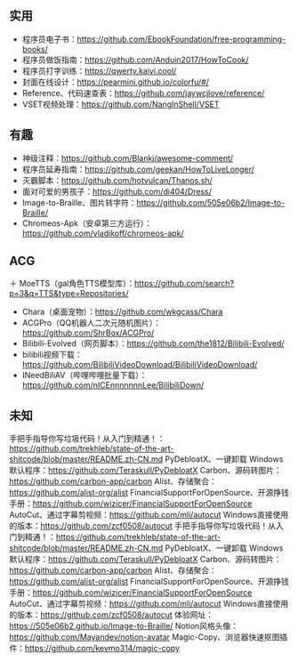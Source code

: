 ## 实用
+ 程序员电子书：https://github.com/EbookFoundation/free-programming-books/
+ 程序员做饭指南：https://github.com/Anduin2017/HowToCook/
+ 程序员打字训练：https://qwerty.kaiyi.cool/
+ 封面在线设计：https://pearmini.github.io/colorfu/#/
+ Reference、代码速查表：https://github.com/jaywcjlove/reference/
+ VSET视频处理：https://github.com/NangInShell/VSET
## 有趣
+ 神级注释：https://github.com/Blankj/awesome-comment/
+ 程序员延寿指南：https://github.com/geekan/HowToLiveLonger/
+ 灭霸脚本：https://github.com/hotvulcan/Thanos.sh/
+ 面对可爱的男孩子：https://github.com/di404/Dress/
+ Image-to-Braille、图片转字符：https://github.com/505e06b2/Image-to-Braille/
+ Chromeos-Apk（安卓第三方运行）：https://github.com/vladikoff/chromeos-apk/
## ACG
＋ MoeTTS（gal角色TTS模型库）：https://github.com/search?p=3&q=TTS&type=Repositories/
+ Chara（桌面宠物）：https://github.com/wkgcass/Chara
+ ACGPro（QQ机器人二次元随机图片）：https://github.com/ShrBox/ACGPro/
+ Bilibili-Evolved（网页脚本）：https://github.com/the1812/Bilibili-Evolved/
+ bilibili视频下载：https://github.com/BilibiliVideoDownload/BilibiliVideoDownload/
+ INeedBiliAV（哔哩哔哩批量下载）：https://github.com/nICEnnnnnnnLee/BilibiliDown/

## 未知
手把手指导你写垃圾代码！从入门到精通！：https://github.com/trekhleb/state-of-the-art-shitcode/blob/master/README.zh-CN.md
PyDebloatX、一键卸载 Windows 默认程序：https://github.com/Teraskull/PyDebloatX
Carbon、源码转图片：https://github.com/carbon-app/carbon
Alist、存储聚合：https://github.com/alist-org/alist
FinancialSupportForOpenSource、开源挣钱手册：https://github.com/wizicer/FinancialSupportForOpenSource
AutoCut、通过字幕剪视频：https://github.com/mli/autocut
Windows直接使用的版本：https://github.com/zcf0508/autocut
手把手指导你写垃圾代码！从入门到精通！：https://github.com/trekhleb/state-of-the-art-shitcode/blob/master/README.zh-CN.md
PyDebloatX、一键卸载 Windows 默认程序：https://github.com/Teraskull/PyDebloatX
Carbon、源码转图片：https://github.com/carbon-app/carbon
Alist、存储聚合：https://github.com/alist-org/alist
FinancialSupportForOpenSource、开源挣钱手册：https://github.com/wizicer/FinancialSupportForOpenSource
AutoCut、通过字幕剪视频：https://github.com/mli/autocut
Windows直接使用的版本：https://github.com/zcf0508/autocut
体验网址：https://505e06b2.github.io/Image-to-Braille/
Notion风格头像：https://github.com/Mayandev/notion-avatar
Magic-Copy、浏览器快速抠图插件：https://github.com/kevmo314/magic-copy


